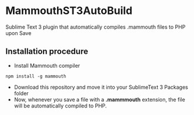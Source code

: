 # MammouthST3AutoBuild
Sublime Text 3 plugin that automatically compiles .mammouth files to PHP upon Save

## Installation procedure

* Install Mammouth compiler

```
npm install -g mammouth
```

* Download this repository and move it into your SublimeText 3 Packages folder
* Now, whenever you save a file with a **.mammmouth** extension, the file will be automatically compiled to PHP.


